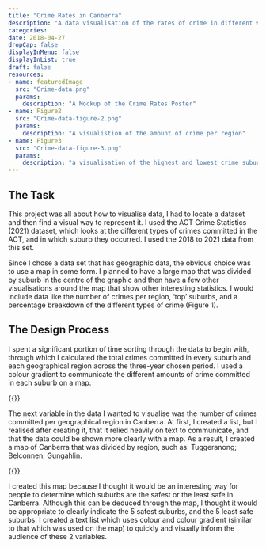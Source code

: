 ```yaml
---
title: "Crime Rates in Canberra"
description: "A data visualisation of the rates of crime in different suburbs."
categories: 
date: 2018-04-27
dropCap: false
displayInMenu: false
displayInList: true
draft: false
resources:
- name: featuredImage
  src: "Crime-data.png"
  params:
    description: "A Mockup of the Crime Rates Poster"
- name: Figure2
  src: "Crime-data-figure-2.png"
  params:
    description: "A visualistion of the amount of crime per region"
- name: Figure3
  src: "Crime-data-figure-3.png"
  params:
    description: "a visualisation of the highest and lowest crime suburbs"
---
```



## The Task

This project was all about how to visualise data, I had to locate a dataset and then find a visual way to represent it. I used the ACT Crime Statistics (2021) dataset, which looks at the different types of crimes committed in the ACT, and in which suburb they occurred. I used the 2018 to 2021 data from this set. 

Since I chose a data set that has geographic data, the obvious choice was to use a map in some form. I planned to have a large map that was divided by suburb in the centre of the graphic and then have a few other visualisations around the map that show other interesting statistics. I would include data like the number of crimes per region, ‘top’ suburbs, and a percentage breakdown of the different types of crime (Figure 1). 


## The Design Process

I spent a significant portion of time sorting through the data to begin with, through which I calculated the total crimes committed in every suburb and each geographical region across the three-year chosen period. I used a colour gradient to communicate the different amounts of crime committed in each suburb on a map. 

{{<smallimg src="Figure2" alt="A visualistion of the amount of crime per region" smartfloat="left" width="250px">}}

The next variable in the data I wanted to visualise was the number of crimes committed per geographical region in Canberra. At first, I created a list, but I realised after creating it, that it relied heavily on text to communicate, and that the data could be shown more clearly with a map. As a result, I created a map of Canberra that was divided by region, such as: Tuggeranong; Belconnen; Gungahlin.

{{<smallimg src="Figure3" alt="A visualistion of the amount highest and lowest crime suburbs" smartfloat="right" width="250px">}}

I created this map because I thought it would be an interesting way for people to determine which suburbs are the safest or the least safe in Canberra. Although this can be deduced through the map, I thought it would be appropriate to clearly indicate the 5 safest suburbs, and the 5 least safe suburbs. I created a text list which uses colour and colour gradient (similar to that which was used on the map) to quickly and visually inform the audience of these 2 variables.





